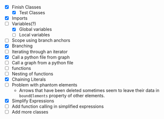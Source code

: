 - [x] Finish Classes
	- [x] Test Classes
- [x] Imports
- [ ] Variables(?)
	- [x] Global variables
	- [ ] Local variables
- [ ] Scope using branch anchors
- [x] Branching
- [ ] Iterating through an iterator
- [x] Call a python file from graph
- [ ] Call a graph from a python file
- [ ] functions
- [ ] Nesting of functions
- [x] Chaining Literals
- [ ] Problem with phantom elements
	- Arrows that have been deleted sometimes seem to leave their data in `boundElements` property of other elements.
- [x] Simplify Expressions
 -[ ] Add function calling in simplified expressions
- [ ] Add more classes